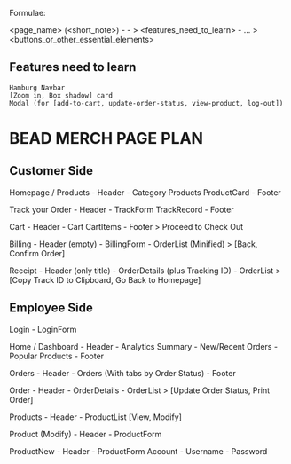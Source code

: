 Formulae:

<page_name>  (<short_note>)
	- <component>	- <description>
				> <features_need_to_learn>
	- <component>
		...
	> <buttons_or_other_essential_elements>


## Features need to learn
	Hamburg Navbar
	[Zoom in, Box shadow] card
	Modal (for [add-to-cart, update-order-status, view-product, log-out])

# BEAD MERCH PAGE PLAN

## Customer Side

Homepage / Products
	- Header
	- Category
		Products
			ProductCard
	- Footer

Track your Order
	- Header
	- TrackForm
		TrackRecord
	- Footer

Cart
	- Header
	- Cart
		CartItems
	- Footer
	> Proceed to Check Out

Billing
	- Header (empty)
	- BillingForm
	- OrderList (Minified)
	> [Back, Confirm Order]

Receipt
	- Header (only title)
	- OrderDetails (plus Tracking ID)
	- OrderList
	> [Copy Track ID to Clipboard, Go Back to Homepage]

## Employee Side

Login
	- LoginForm

Home / Dashboard
	- Header
	- Analytics Summary
	- New/Recent Orders
	- Popular Products
	- Footer

Orders
	- Header
	- Orders (With tabs by Order Status)
	- Footer

Order
	- Header
	- OrderDetails
	- OrderList
	> [Update Order Status, Print Order]

Products
	- Header
	- ProductList [View, Modify]

Product (Modify)
	- Header
	- ProductForm

ProductNew
	- Header
	- ProductForm
Account
	- Username
	- Password